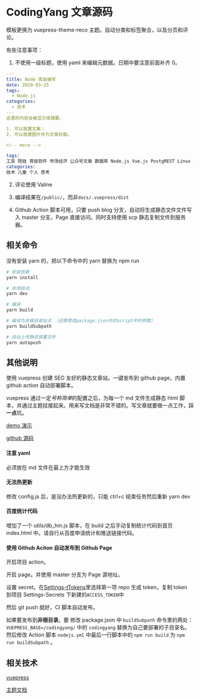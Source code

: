 # CodingYang 文章源码

模板更换为 vuepress-theme-reco 主题。自动分类和标签聚合，以及分页和评论。

有些注意事项：

1. 不使用一级标题，使用 yaml 来编辑元数据。日期中要注意前面补齐 0。

```yaml
---
title: Node 爬虫编写
date: 2020-03-25
tags:
  - Node.js
categories:
  - 技术
---
这里的内容会被显示成摘要。

1. 可以放置文案；
2. 可以放置图片作为文章封面。

<!-- more -->
```

```s
tags:
工具 陪娃 育娃软件 市场经济 公众号文章 数据库 Node.js Vue.js PostgREST Linux 测绘小程序
categories:
技术 儿童 个人 思考
```

2. 评论使用 Valine

3. 编译结果在`/public/`，而非`docs/.vuepress/dist`

4. Github Action 脚本可用，只要 push blog 分支，自动将生成静态文件文件写入 master 分支，Page 直接访问。同时支持使用 scp 静态复制文件到服务器。

## 相关命令

没有安装 yarn 的，把以下命令中的 yarn 替换为 npm run

```bash
# 安装依赖
yarn install

# 本地启动
yarn dev

# 编译
yarn build

# 编译为非根目录站点 （还需修改package.json中的script中的参数）
yarn buildSubpath

# 自动上传静态部署文件
yarn autopush
```

## 其他说明

使用 vuepress 创建 SEO 友好的静态文章站。一键发布到 github page，内置 github action 自动部署脚本。

vuepress 通过一定*号称简单*的配置之后，为每一个 md 文件生成静态 html 脚本，并通过主题挂接起来。用来写文档是非常不错的。写文章就要做一点工作，踩**一点**坑。

[demo 演示](http://www.codingyang.com/)

[github 源码](https://github.com/Rackar/rackar.github.io)

#### 注意 yaml

必须放在 md 文件在最上方才能生效

#### 无法热更新

修改 config.js 后，是没办法热更新的，只能 ctrl+c 结束任务然后重新 yarn dev

#### 百度统计代码

增加了一个 utils/db_hm.js 脚本，在 build 之后手动复制统计代码到首页 index.html 中。请自行从百度申请统计和推送链接代码。

#### 使用 Github Aciton 自动发布到 Github Page

开启项目 action。

开启 page。并使用 master 分支为 Page 源地址。

设置 secret。在[Settings-tTokens](https://github.com/settings/tokens)里选择第一项 repo 生成 token，复制 token 到项目 Settings-Secrets 下新建的`ACCESS_TOKEN`中

然后 git push 就好，CI 脚本自动发布。

如果要发布到**非根目录**。要 修改 package.json 中 `buildSubpath` 命令里的两处： `VUEPRESS_BASE=/codingyang/` 中的 `codingyang` 替换为自己要部署的子目录名。然后修改 Action 脚本 `nodejs.yml` 中最后一行脚本中的 `npm run build` 为 `npm run buildSubpath` 。

## 相关技术

[vuepress](https://v1.vuepress.vuejs.org/zh/guide/)

[主题文档](https://vuepress-theme-reco.recoluan.com/)
